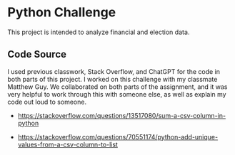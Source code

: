 # Python Challenge
This project is intended to analyze financial and election data.

## Code Source
I used previous classwork, Stack Overflow, and ChatGPT for the code in both parts of this project. I worked on this challenge with my classmate Matthew Guy. We collaborated on both parts of the assignment, and it was very helpful to work through this with someone else, as well as explain my code out loud to someone. 

- https://stackoverflow.com/questions/13517080/sum-a-csv-column-in-python

- https://stackoverflow.com/questions/70551174/python-add-unique-values-from-a-csv-column-to-list 
